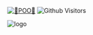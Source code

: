 <a href="https://github.com/Kaweeshachamodk/Poo"><img title="🐼POO🐼" src="https://img.shields.io/badge/Kaweeshachamodk/Poo-darkblue?style=for-the-badge&logo=github"></a>
![Github Visitors](https://visitor-badge.glitch.me/badge?page_id=Kaweeshachamodk/Poo&left_color=blueviolet&right_color=brightgreen)


![logo](https://telegra.ph/file/bd70d9284be8114760504.jpg)
